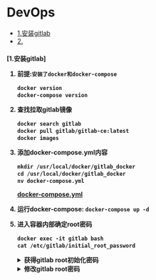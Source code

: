 # DevOps

- [1.安装gitlab](#1)  
- [2.](#2)  


<h4 id="1">[1.安装gitlab]</h>  

1. 前提:`安装了docker和docker-compose`  
	```shell
	docker version
	docker-compose version
	```

1. 查找拉取gitlab镜像  
	```shell
	docker search gitlab
	docker pull gitlab/gitlab-ce:latest
	docker images
	```

1. 添加docker-compose.yml内容  
	```
	mkdir /usr/local/docker/gitlab_docker
	cd /usr/local/docker/gitlab_docker
	nv docker-compose.yml
	```

	[docker-compose.yml](docker-compose.yml)  

1. 运行docker-compose: `docker-compose up -d`  

1. 进入容器内部确定root密码  
	```shell
	docker exec -it gitlab bash
	cat /etc/gitlab/initial_root_password
	```

	<details>
	<summary>获得gitlab root初始化密码</summary>
	<img src= initial_root_password.png />
	</details>

	<details>
	<summary>修改gitlab root密码</summary>
	<img src= change_pw.png />
	</details>

